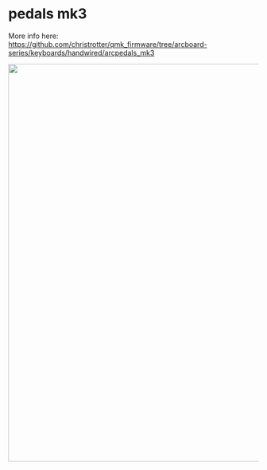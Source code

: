 # pedals mk3
More info here: https://github.com/christrotter/qmk_firmware/tree/arcboard-series/keyboards/handwired/arcpedals_mk3

<a href="https://i.imgur.com/7tJTCDT.jpg"><img src="https://i.imgur.com/7tJTCDT.jpg" width="800"></a>
